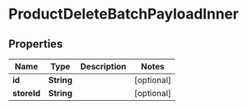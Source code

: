 

# ProductDeleteBatchPayloadInner


## Properties

Name | Type | Description | Notes
------------ | ------------- | ------------- | -------------
**id** | **String** |  |  [optional]
**storeId** | **String** |  |  [optional]



